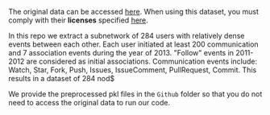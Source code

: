 
The original data can be accessed [here](https://www.gharchive.org/).
When using this dataset, you must comply with their **licenses** specified [here](https://github.com/igrigorik/gharchive.org#licenses).

In this repo we extract a subnetwork of 284 users with relatively dense events between each other.
Each user initiated at least 200 communication and 7 association events during the year of 2013.
"Follow" events in 2011-2012 are considered as initial associations. Communication events include: Watch, Star, Fork, Push, Issues, IssueComment, PullRequest, Commit. This results in a dataset of 284 nod$

We provide the preprocessed pkl files in the `Github` folder so that you do not need to access the original data to run our code.
